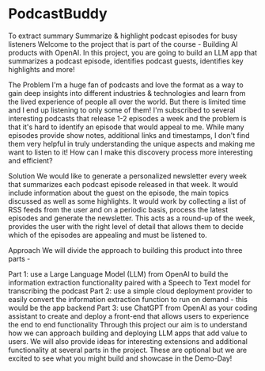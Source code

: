 # PodcastBuddy
To extract summary
Summarize & highlight podcast episodes for busy listeners
Welcome to the project that is part of the course - Building AI products with OpenAI. In this project, you are going to build an LLM app that summarizes a podcast episode, identifies podcast guests, identifies key highlights and more!

The Problem
I'm a huge fan of podcasts and love the format as a way to gain deep insights into different industries & technologies and learn from the lived experience of people all over the world. But there is limited time and I end up listening to only some of them! I'm subscribed to several interesting podcasts that release 1-2 episodes a week and the problem is that it's hard to identify an episode that would appeal to me. While many episodes provide show notes, additional links and timestamps, I don't find them very helpful in truly understanding the unique aspects and making me want to listen to it! How can I make this discovery process more interesting and efficient?

Solution
We would like to generate a personalized newsletter every week that summarizes each podcast episode released in that week. It would include information about the guest on the episode, the main topics discussed as well as some highlights. It would work by collecting a list of RSS feeds from the user and on a periodic basis, process the latest episodes and generate the newsletter. This acts as a round-up of the week, provides the user with the right level of detail that allows them to decide which of the episodes are appealing and must be listened to.

Approach
We will divide the approach to building this product into three parts -

Part 1: use a Large Language Model (LLM) from OpenAI to build the information extraction functionality paired with a Speech to Text model for transcribing the podcast
Part 2: use a simple cloud deployment provider to easily convert the information extraction function to run on demand - this would be the app backend
Part 3: use ChatGPT from OpenAI as your coding assistant to create and deploy a front-end that allows users to experience the end to end functionality
Through this project our aim is to understand how we can approach building and deploying LLM apps that add value to users. We will also provide ideas for interesting extensions and additional functionality at several parts in the project. These are optional but we are excited to see what you might build and showcase in the Demo-Day!
